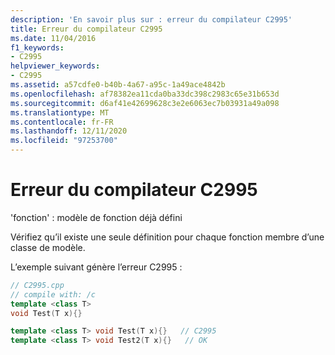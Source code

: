 ```yaml
---
description: 'En savoir plus sur : erreur du compilateur C2995'
title: Erreur du compilateur C2995
ms.date: 11/04/2016
f1_keywords:
- C2995
helpviewer_keywords:
- C2995
ms.assetid: a57cdfe0-b40b-4a67-a95c-1a49ace4842b
ms.openlocfilehash: af78382ea11cda0ba33dc398c2983c65e31b653d
ms.sourcegitcommit: d6af41e42699628c3e2e6063ec7b03931a49a098
ms.translationtype: MT
ms.contentlocale: fr-FR
ms.lasthandoff: 12/11/2020
ms.locfileid: "97253700"
---
```

# <a name="compiler-error-c2995"></a>Erreur du compilateur C2995

'fonction' : modèle de fonction déjà défini

Vérifiez qu’il existe une seule définition pour chaque fonction membre d’une classe de modèle.

L’exemple suivant génère l’erreur C2995 :

```cpp
// C2995.cpp
// compile with: /c
template <class T>
void Test(T x){}

template <class T> void Test(T x){}   // C2995
template <class T> void Test2(T x){}   // OK
```
